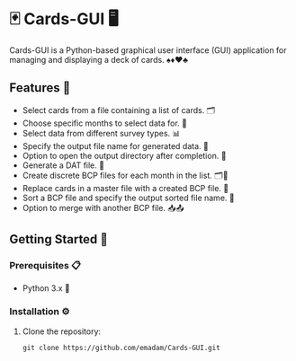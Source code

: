 # 🃏 Cards-GUI 🖥️

Cards-GUI is a Python-based graphical user interface (GUI) application for managing and displaying a deck of cards. ♠️♦️♥️♣️

## Features 🎯

- Select cards from a file containing a list of cards. 🗂️
- Choose specific months to select data for. 📅
- Select data from different survey types. 📊
- Specify the output file name for generated data. 💾
- Option to open the output directory after completion. 📂
- Generate a DAT file. 📁
- Create discrete BCP files for each month in the list. 🗂️📅
- Replace cards in a master file with a created BCP file. 🔄
- Sort a BCP file and specify the output sorted file name. 🔢
- Option to merge with another BCP file. 📥📤

## Getting Started 🚀

### Prerequisites 📋

- Python 3.x 🐍

### Installation ⚙️

1. Clone the repository:

   ```shell
   git clone https://github.com/emadam/Cards-GUI.git
   ```


